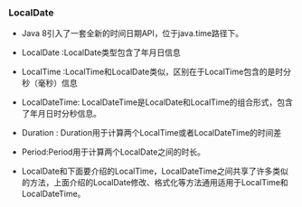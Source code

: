 ### LocalDate
- Java 8引入了一套全新的时间日期API，位于java.time路径下。

- LocalDate :LocalDate类型包含了年月日信息
- LocalTime :LocalTime和LocalDate类似，区别在于LocalTime包含的是时分秒（毫秒）信息
- LocalDateTime: LocalDateTime是LocalDate和LocalTime的组合形式，包含了年月日时分秒信息。
- Duration : Duration用于计算两个LocalTime或者LocalDateTime的时间差
- Period:Period用于计算两个LocalDate之间的时长。

- LocalDate和下面要介绍的LocalTime，LocalDateTime之间共享了许多类似的方法，上面介绍的LocalDate修改、格式化等方法通用适用于LocalTime和LocalDateTime。
